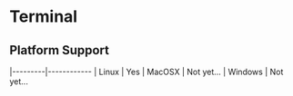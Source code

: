 # Terminal

## Platform Support

|---------|------------
| Linux   | Yes
| MacOSX  | Not yet...
| Windows | Not yet...
